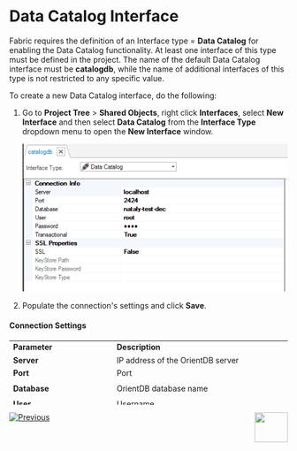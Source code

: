 # Data Catalog Interface

Fabric requires the definition of an Interface type = **Data Catalog** for enabling the Data Catalog functionality. At least one interface of this type must be defined in the project. The name of the default Data Catalog interface must be **catalogdb**, while the name of additional interfaces of this type is not restricted to any specific value.

To create a new Data Catalog interface, do the following:

1. Go to **Project Tree** > **Shared Objects**, right click **Interfaces**, select **New Interface** and then select **Data Catalog** from the **Interface Type** dropdown menu to open the **New Interface** window.

   ![image](images/33_06_interface.PNG)

2. Populate the connection's settings and click **Save**.

#### Connection Settings

<table style="height: 116px;">
<tbody>
<tr style="height: 18px;">
<td style="height: 18px; width: 179px;"><strong>Parameter</strong></td>
<td style="height: 18px; width: 318px;"><strong>Description</strong></td>
</tr>
<tr style="height: 18px;">
<td style="height: 18px; width: 179px;"><strong>Server</strong></td>
<td style="height: 18px; width: 318px;">IP address of the OrientDB server</td>
</tr>
<tr style="height: 18px;">
<td style="height: 18px; width: 179px;"><strong>Port</strong></td>
<td style="height: 18px; width: 318px;">Port</td>
</tr>
<tr style="height: 28px;">
<td style="width: 179px; height: 28px;"><strong>Database</strong></td>
<td style="width: 318px; height: 28px;">OrientDB database name</td>
</tr>
<tr style="height: 18px;">
<td style="height: 18px; width: 179px;"><strong>User</strong>&nbsp;</td>
<td style="height: 18px; width: 318px;">Username</td>
</tr>
<tr style="height: 16px;">
<td style="height: 16px; width: 179px;"><strong>Password&nbsp;</strong></td>
<td style="height: 16px; width: 318px;">Password&nbsp;</td>
</tr>
<tr>
<td style="width: 179px;"><strong>Transactional</strong></td>
<td style="width: 318px;">True/False</td>
</tr>
</tbody>
</table>




[![Previous](/articles/images/Previous.png)](03_build_and_write_catalog.md)[<img align="right" width="60" height="54" src="/articles/images/Next.png">](05_data_catalog_navigation.md) 